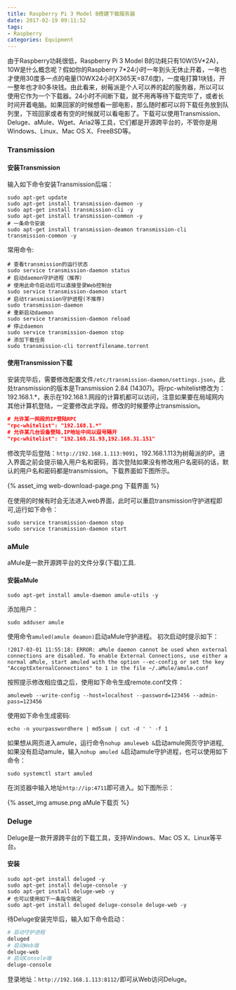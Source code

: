 ```yaml
---
title: Raspberry Pi 3 Model B搭建下载服务器
date: 2017-02-19 09:11:52
tags:
- Raspberry
categories: Equipment
---
```


由于Raspberry功耗很低，Raspberry Pi 3 Model B的功耗只有10W(5V\*2A)，10W是什么概念呢？假如你的Raspberry 7*24小时一年到头无休止开着，一年也才使用30度多一点的电量(10WX24小时X365天=87.6度)，一度电打算1块钱，开一整年也才80多块钱。由此看来，树莓派是个人可以养的起的服务器，所以可以使用它作为一个下载器。24小时不间断下载，就不用再等待下载完毕了，或者长时间开着电脑。如果回家的时候想看一部电影，那么随时都可以将下载任务放到队列里，下班回家或者有空的时候就可以看电影了。下载可以使用Transmission、Deluge、aMule、Wget、Aria2等工具，它们都是开源跨平台的，不管你是用Windows、Linux、Mac OS X、FreeBSD等。

###  Transmission

#### 安装Transmission

<!-- more -->

输入如下命令安装Transmission后端：

```shell
sudo apt-get update
sudo apt-get install transmission-daemon -y
sudo apt-get install transmission-cli -y
sudo apt-get install transmission-common -y
# 一条命令安装
sudo apt-get install transmission-deamon transmission-cli transmission-common -y
```

常用命令:

```shell
# 查看transmission的运行状态
sudo service transmission-daemon status
# 启动daemon守护进程（推荐）
# 使用此命令启动后可以直接登录Web控制台
sudo service transmission-daemon start 
# 启动transmission守护进程(不推荐)
sudo transmission-daemon
# 重新启动daemon
sudo service transmission-daemon reload 
# 停止daemon
sudo service transmission-daemon stop
# 添加下载任务
sudo transmission-cli torrentfilename.torrent
```

#### 使用Transmission下载

安装完毕后，需要修改配置文件`/etc/transmission-daemon/settings.json`，此处transmission的版本是Transmission 2.84 (14307)。将rpc-whitelist修改为：192.168.1.*，表示在192.168.1.网段的计算机都可以访问，注意如果要在局域网内其他计算机登陆，一定要修改此字段。修改的时候要停止transmission。

```json
# 允许某一网段的IP登陆RPC
"rpc-whitelist": "192.168.1.*"
# 允许某几台设备登陆,IP地址中间以逗号隔开
"rpc-whitelist": "192.168.31.93,192.168.31.151"
```

修改完毕后登陆：`http://192.168.1.113:9091`，192.168.1.113为树莓派的IP。进入界面之前会提示输入用户名和密码，首次登陆如果没有修改用户名密码的话，默认的用户名和密码都是transmission。下载界面如下图所示。

{% asset_img web-download-page.png 下载界面 %}

在使用的时候有时会无法进入web界面，此时可以重启transmission守护进程即可,运行如下命令：

```shell
sudo service transmission-daemon stop
sudo service transmission-daemon start
```

### aMule

aMule是一款开源跨平台的文件分享(下载)工具.

#### 安装aMule

```shell
sudo apt-get install amule-daemon amule-utils -y
```

添加用户：

```shell
sudo adduser amule
```

使用命令`amuled(amule deamon)`启动aMule守护进程。 初次启动时提示如下：

```
!2017-03-01 11:55:18: ERROR: aMule daemon cannot be used when external connections are disabled. To enable External Connections, use either a normal aMule, start amuled with the option --ec-config or set the key "AcceptExternalConnections" to 1 in the file ~/.aMule/amule.conf
```

按照提示修改相应值之后，使用如下命令生成remote.conf文件：

```shell
amuleweb --write-config --host=localhost --password=123456 --admin-pass=123456
```

使用如下命令生成密码:

```shell
echo -n yourpasswordhere | md5sum | cut -d ' ' -f 1
```

如果想从网页进入amule，运行命令`nohup amuleweb &`启动amule网页守护进程,如果没有启动amule，输入`nohup amuled &`启动amule守护进程，也可以使用如下命令：

```shell
sudo systemctl start amuled
```

在浏览器中输入地址`http://ip:4711`即可进入。如下图所示：

{% asset_img amuse.png aMule下载页 %}

### Deluge

Deluge是一款开源跨平台的下载工具，支持Windows、Mac OS X、Linux等平台。

#### 安装

```shell
sudo apt-get install deluged -y
sudo apt-get install deluge-console -y
sudo apt-get install deluge-web -y
# 也可以使用如下一条指令搞定
sudo apt-get install deluged deluge-console deluge-web -y
```

待Deluge安装完毕后，输入如下命令启动：

```Bash
# 启动守护进程
deluged
# 启动Web端
deluge-web
# 启动Console端
deluge-console
```

登录地址：`http://192.168.1.113:8112/`即可从Web访问Deluge。


